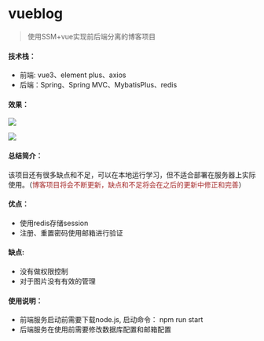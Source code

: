 # vueblog
> 使用SSM+vue实现前后端分离的博客项目

#### 技术栈：

- 前端: vue3、element plus、axios
- 后端：Spring、Spring MVC、MybatisPlus、redis

#### 效果：

<img src="https://i.niupic.com/images/2021/09/20/9CcX.png"  />

![](https://i.niupic.com/images/2021/09/20/9CcY.png)

#### 总结简介：

​		该项目还有很多缺点和不足，可以在本地运行学习，但不适合部署在服务器上实际使用。（<font color='Brown'>博客项目将会不断更新，缺点和不足将会在之后的更新中修正和完善</font>）

#### 优点：

 - 使用redis存储session
 - 注册、重置密码使用邮箱进行验证

#### 缺点:

- 没有做权限控制
- 对于图片没有有效的管理

#### 使用说明：

- 前端服务启动前需要下载node.js, 启动命令： npm run start
- 后端服务在使用前需要修改数据库配置和邮箱配置